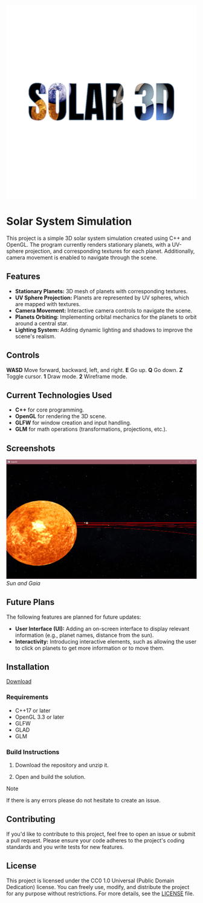 <img src="resources/logo_transparent.png" width="512" height="512">

# Solar System Simulation

This project is a simple 3D solar system simulation created using C++ and OpenGL. The program currently renders stationary planets, with a UV-sphere projection, and corresponding textures for each planet. Additionally, camera movement is enabled to navigate through the scene.

## Features

- **Stationary Planets:** 3D mesh of planets with corresponding textures.
- **UV Sphere Projection:** Planets are represented by UV spheres, which are mapped with textures.
- **Camera Movement:** Interactive camera controls to navigate the scene.
- **Planets Orbiting:** Implementing orbital mechanics for the planets to orbit around a central star.
- **Lighting System:** Adding dynamic lighting and shadows to improve the scene's realism.

## Controls
**WASD** Move forward, backward, left, and right.
**E** Go up.
**Q** Go down.
**Z** Toggle cursor.
**1** Draw mode.
**2** Wireframe mode.

## Current Technologies Used

- **C++** for core programming.
- **OpenGL** for rendering the 3D scene.
- **GLFW** for window creation and input handling.
- **GLM** for math operations (transformations, projections, etc.).

## Screenshots

![Planets Scene](resources/main2.png)  
*Sun and Gaia*

## Future Plans

The following features are planned for future updates:
- **User Interface (UI):** Adding an on-screen interface to display relevant information (e.g., planet names, distance from the sun).
- **Interactivity:** Introducing interactive elements, such as allowing the user to click on planets to get more information or to move them.

## Installation
[Download](releases)

### Requirements

- C++17 or later
- OpenGL 3.3 or later
- GLFW
- GLAD
- GLM

### Build Instructions

1. Download the repository and unzip it.

2. Open and build the solution.

> [!NOTE]
> If there is any errors please do not hesitate to create an issue.

## Contributing
If you'd like to contribute to this project, feel free to open an issue or submit a pull request. Please ensure your code adheres to the project's coding standards and you write tests for new features.

## License
This project is licensed under the CC0 1.0 Universal (Public Domain Dedication) license. You can freely use, modify, and distribute the project for any purpose without restrictions. For more details, see the [LICENSE](LICENSE) file.
